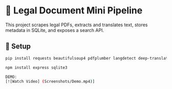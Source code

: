 # 🧾 Legal Document Mini Pipeline

This project scrapes legal PDFs, extracts and translates text, stores metadata in SQLite, and exposes a search API.

## 🔧 Setup

```bash
pip install requests beautifulsoup4 pdfplumber langdetect deep-translator

npm install express sqlite3

DEMO:
[![Watch Video] (Screenshots/Demo.mp4)]
